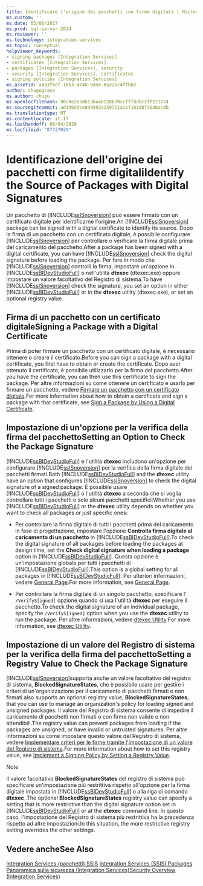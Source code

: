 ```yaml
---
title: Identificare l'origine dei pacchetti con firme digitali | Microsoft Docs
ms.custom: ''
ms.date: 03/06/2017
ms.prod: sql-server-2014
ms.reviewer: ''
ms.technology: integration-services
ms.topic: conceptual
helpviewer_keywords:
- signing packages [Integration Services]
- certificates [Integration Services]
- packages [Integration Services], security
- security [Integration Services], certificates
- signing policies [Integration Services]
ms.assetid: a433fbef-1853-4740-9d5e-8a32bc4ffbb2
author: chugugrace
ms.author: chugu
ms.openlocfilehash: 90c0e2e3db13ba4b228b70ccfffddbc2ff221774
ms.sourcegitcommit: ad4d92dce894592a259721a1571b1d8736abacdb
ms.translationtype: MT
ms.contentlocale: it-IT
ms.lasthandoff: 08/04/2020
ms.locfileid: "87727020"
---
```

# <a name="identify-the-source-of-packages-with-digital-signatures"></a><span data-ttu-id="5f500-102">Identificazione dell'origine dei pacchetti con firme digitali</span><span class="sxs-lookup"><span data-stu-id="5f500-102">Identify the Source of Packages with Digital Signatures</span></span>
  <span data-ttu-id="5f500-103">Un pacchetto di [!INCLUDE[ssISnoversion](../../includes/ssisnoversion-md.md)] può essere firmato con un certificato digitale per identificarne l'origine.</span><span class="sxs-lookup"><span data-stu-id="5f500-103">An [!INCLUDE[ssISnoversion](../../includes/ssisnoversion-md.md)] package can be signed with a digital certificate to identify its source.</span></span> <span data-ttu-id="5f500-104">Dopo la firma di un pacchetto con un certificato digitale, è possibile configurare [!INCLUDE[ssISnoversion](../../includes/ssisnoversion-md.md)] per controllare o verificare la firma digitale prima del caricamento del pacchetto.</span><span class="sxs-lookup"><span data-stu-id="5f500-104">After a package has been signed with a digital certificate, you can have [!INCLUDE[ssISnoversion](../../includes/ssisnoversion-md.md)] check the digital signature before loading the package.</span></span> <span data-ttu-id="5f500-105">Per fare in modo che [!INCLUDE[ssISnoversion](../../includes/ssisnoversion-md.md)] controlli la firma, impostare un'opzione in [!INCLUDE[ssBIDevStudioFull](../../includes/ssbidevstudiofull-md.md)] o nell'utilità **dtexec** (dtexec.exe) oppure impostare un valore facoltativo del Registro di sistema.</span><span class="sxs-lookup"><span data-stu-id="5f500-105">To have [!INCLUDE[ssISnoversion](../../includes/ssisnoversion-md.md)] check the signature, you set an option in either [!INCLUDE[ssBIDevStudioFull](../../includes/ssbidevstudiofull-md.md)] or in the **dtexec** utility (dtexec.exe), or set an optional registry value.</span></span>  
  
## <a name="signing-a-package-with-a-digital-certificate"></a><span data-ttu-id="5f500-106">Firma di un pacchetto con un certificato digitale</span><span class="sxs-lookup"><span data-stu-id="5f500-106">Signing a Package with a Digital Certificate</span></span>  
 <span data-ttu-id="5f500-107">Prima di poter firmare un pacchetto con un certificato digitale, è necessario ottenere o creare il certificato.</span><span class="sxs-lookup"><span data-stu-id="5f500-107">Before you can sign a package with a digital certificate, you first have to obtain or create the certificate.</span></span> <span data-ttu-id="5f500-108">Dopo aver ottenuto il certificato, è possibile utilizzarlo per la firma del pacchetto.</span><span class="sxs-lookup"><span data-stu-id="5f500-108">After you have the certificate, you can then use this certificate to sign the package.</span></span> <span data-ttu-id="5f500-109">Per altre informazioni su come ottenere un certificato e usarlo per firmare un pacchetto, vedere [Firmare un pacchetto con un certificato digitale](../sign-a-package-by-using-a-digital-certificate.md).</span><span class="sxs-lookup"><span data-stu-id="5f500-109">For more information about how to obtain a certificate and sign a package with that certificate, see [Sign a Package by Using a Digital Certificate](../sign-a-package-by-using-a-digital-certificate.md).</span></span>  
  
## <a name="setting-an-option-to-check-the-package-signature"></a><span data-ttu-id="5f500-110">Impostazione di un'opzione per la verifica della firma del pacchetto</span><span class="sxs-lookup"><span data-stu-id="5f500-110">Setting an Option to Check the Package Signature</span></span>  
 <span data-ttu-id="5f500-111">[!INCLUDE[ssBIDevStudioFull](../../includes/ssbidevstudiofull-md.md)] e l'utilità **dtexec** includono un'opzione per configurare [!INCLUDE[ssISnoversion](../../includes/ssisnoversion-md.md)] per la verifica della firma digitale dei pacchetti firmati.</span><span class="sxs-lookup"><span data-stu-id="5f500-111">Both [!INCLUDE[ssBIDevStudioFull](../../includes/ssbidevstudiofull-md.md)] and the **dtexec** utility have an option that configures [!INCLUDE[ssISnoversion](../../includes/ssisnoversion-md.md)] to check the digital signature of a signed package.</span></span> <span data-ttu-id="5f500-112">È possibile usare [!INCLUDE[ssBIDevStudioFull](../../includes/ssbidevstudiofull-md.md)] o l'utilità **dtexec** a seconda che si voglia controllare tutti i pacchetti o solo alcuni pacchetti specifici:</span><span class="sxs-lookup"><span data-stu-id="5f500-112">Whether you use [!INCLUDE[ssBIDevStudioFull](../../includes/ssbidevstudiofull-md.md)] or the **dtexec** utility depends on whether you want to check all packages or just specific ones:</span></span>  
  
-   <span data-ttu-id="5f500-113">Per controllare la firma digitale di tutti i pacchetti prima del caricamento in fase di progettazione, impostare l'opzione **Controlla firma digitale al caricamento di un pacchetto** in [!INCLUDE[ssBIDevStudioFull](../../includes/ssbidevstudiofull-md.md)].</span><span class="sxs-lookup"><span data-stu-id="5f500-113">To check the digital signature of all packages before loading the packages at design time, set the **Check digital signature when loading a package** option in [!INCLUDE[ssBIDevStudioFull](../../includes/ssbidevstudiofull-md.md)].</span></span> <span data-ttu-id="5f500-114">Questa opzione è un'impostazione globale per tutti i pacchetti di [!INCLUDE[ssBIDevStudioFull](../../includes/ssbidevstudiofull-md.md)].</span><span class="sxs-lookup"><span data-stu-id="5f500-114">This option is a global setting for all packages in [!INCLUDE[ssBIDevStudioFull](../../includes/ssbidevstudiofull-md.md)].</span></span> <span data-ttu-id="5f500-115">Per ulteriori informazioni, vedere [General Page](../general-page-of-integration-services-designers-options.md).</span><span class="sxs-lookup"><span data-stu-id="5f500-115">For more information, see [General Page](../general-page-of-integration-services-designers-options.md).</span></span>  
  
-   <span data-ttu-id="5f500-116">Per controllare la firma digitale di un singolo pacchetto, specificare l' `/VerifyS[igned]` opzione quando si usa l'utilità **dtexec** per eseguire il pacchetto.</span><span class="sxs-lookup"><span data-stu-id="5f500-116">To check the digital signature of an individual package, specify the `/VerifyS[igned]` option when you use the **dtexec** utility to run the package.</span></span> <span data-ttu-id="5f500-117">Per altre informazioni, vedere [dtexec Utility](../packages/dtexec-utility.md).</span><span class="sxs-lookup"><span data-stu-id="5f500-117">For more information, see [dtexec Utility](../packages/dtexec-utility.md).</span></span>  
  
## <a name="setting-a-registry-value-to-check-the-package-signature"></a><span data-ttu-id="5f500-118">Impostazione di un valore del Registro di sistema per la verifica della firma del pacchetto</span><span class="sxs-lookup"><span data-stu-id="5f500-118">Setting a Registry Value to Check the Package Signature</span></span>  
 [!INCLUDE[ssISnoversion](../../includes/ssisnoversion-md.md)]<span data-ttu-id="5f500-119">supporta anche un valore facoltativo del registro di sistema, **BlockedSignatureStates**, che è possibile usare per gestire i criteri di un'organizzazione per il caricamento di pacchetti firmati e non firmati.</span><span class="sxs-lookup"><span data-stu-id="5f500-119">also supports an optional registry value, **BlockedSignatureStates**, that you can use to manage an organization's policy for loading signed and unsigned packages.</span></span> <span data-ttu-id="5f500-120">Il valore del Registro di sistema consente di impedire il caricamento di pacchetti non firmati o con firme non valide o non attendibili.</span><span class="sxs-lookup"><span data-stu-id="5f500-120">The registry value can prevent packages from loading if the packages are unsigned, or have invalid or untrusted signatures.</span></span> <span data-ttu-id="5f500-121">Per altre informazioni su come impostare questo valore del Registro di sistema, vedere [Implementare criteri per le firme tramite l'impostazione di un valore del Registro di sistema](../implement-a-signing-policy-by-setting-a-registry-value.md).</span><span class="sxs-lookup"><span data-stu-id="5f500-121">For more information about how to set this registry value, see [Implement a Signing Policy by Setting a Registry Value](../implement-a-signing-policy-by-setting-a-registry-value.md).</span></span>  
  
> [!NOTE]  
>  <span data-ttu-id="5f500-122">Il valore facoltativo **BlockedSignatureStates** del registro di sistema può specificare un'impostazione più restrittiva rispetto all'opzione per la firma digitale impostata in [!INCLUDE[ssBIDevStudioFull](../../includes/ssbidevstudiofull-md.md)] o alla riga di comando **dtexec** .</span><span class="sxs-lookup"><span data-stu-id="5f500-122">The optional **BlockedSignatureStates** registry value can specify a setting that is more restrictive than the digital signature option set in [!INCLUDE[ssBIDevStudioFull](../../includes/ssbidevstudiofull-md.md)] or at the **dtexec** command line.</span></span> <span data-ttu-id="5f500-123">In questo caso, l'impostazione del Registro di sistema più restrittiva ha la precedenza rispetto ad altre impostazioni.</span><span class="sxs-lookup"><span data-stu-id="5f500-123">In this situation, the more restrictive registry setting overrides the other settings.</span></span>  
  
## <a name="see-also"></a><span data-ttu-id="5f500-124">Vedere anche</span><span class="sxs-lookup"><span data-stu-id="5f500-124">See Also</span></span>  
 <span data-ttu-id="5f500-125">[Integration Services &#40;pacchetti&#41; SSIS](../integration-services-ssis-packages.md) </span><span class="sxs-lookup"><span data-stu-id="5f500-125">[Integration Services &#40;SSIS&#41; Packages](../integration-services-ssis-packages.md) </span></span>  
 [<span data-ttu-id="5f500-126">Panoramica sulla sicurezza &#40;Integration Services&#41;</span><span class="sxs-lookup"><span data-stu-id="5f500-126">Security Overview &#40;Integration Services&#41;</span></span>](security-overview-integration-services.md)  
  
  

